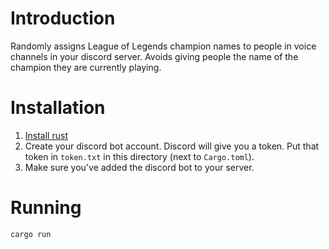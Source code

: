 # Introduction

Randomly assigns League of Legends champion names to people in voice channels in your discord server. Avoids giving people the name of the champion they are currently playing.

# Installation

1. [Install rust](https://www.rust-lang.org/learn/get-started)
2. Create your discord bot account. Discord will give you a token. Put that token in `token.txt` in this directory (next to `Cargo.toml`).
  3. Make sure you've added the discord bot to your server.

# Running
```
cargo run
```
